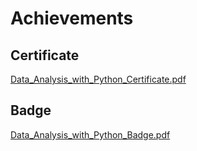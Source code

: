 

# Achievements
## Certificate
[Data_Analysis_with_Python_Certificate.pdf](https://prod-files-secure.s3.us-west-2.amazonaws.com/03e82b26-cccb-4906-bb56-adabcbdc0655/1aa3a050-2338-4a85-85d5-899bad17a31c/Data_Analysis_with_Python_Certificate.pdf?X-Amz-Algorithm=AWS4-HMAC-SHA256&X-Amz-Content-Sha256=UNSIGNED-PAYLOAD&X-Amz-Credential=ASIAZI2LB466U5235Z47%2F20250201%2Fus-west-2%2Fs3%2Faws4_request&X-Amz-Date=20250201T071317Z&X-Amz-Expires=3600&X-Amz-Security-Token=IQoJb3JpZ2luX2VjEMf%2F%2F%2F%2F%2F%2F%2F%2F%2F%2FwEaCXVzLXdlc3QtMiJGMEQCIAG5X24nUsOe6xFLPu33tdCgHZCI6p5iQmmJ3340WzFIAiAKYpZGbqv2sSsTEk74XrXVXuoj%2FAfU3dL3TYKPs2WuuyqIBAjP%2F%2F%2F%2F%2F%2F%2F%2F%2F%2F8BEAAaDDYzNzQyMzE4MzgwNSIMt5b5VbVWxJ3UuNVkKtwDZDCYEbPn3x%2FdBV4TvW2krnyrFY6zUewvqGXkN1HBegZksWDftADASB4o9uo9f0nnzXAjJImcE6LbxSW%2BUBW6BMYvfElUlj9zl0Gu4yIpRXw39eF0ACKFwcCh97pgZSDnfTLudOkgvNPvTAZQJ6G7PPV8582uC6gcSYRRA7Ckdl%2Bo7CRcYPOMmXdigrmcJJLddeAnMDqG159cP8bjvuk94vqkgnglMbXkvfolmcy0Dkbd3COIdM79b4GIZspvLnyIdwZQnUrrjGKREcjK5AbVSWKyOrBWAOXdutiVmzzoaCwHPF5de8QvvOg6n4wU%2Bp6F15FndIccCK75gxj0HeIUTmG7YtLE9c1Q2RwWKLjqJJd3f7eZW1l6Qa8v1iODdwz3K5QHoumfOwfbx2%2B1%2BiSYG1BmX%2BhGGXoExwFAUnA%2BetYYTAAGLnoEqUdN7h94i6EODguXeuOGRuH80nzPmjPK4Pux4XyPVteRRjY5IOj4vccR%2BQE%2F9wDvDu1XKbqp9sBDluoGHZo3cQxgv6g48vs1VTnNWNd2WB1ZCNLPxmX%2BG%2FS3t52XvAUeOBRJEtCZcn6HvpxdR1e%2ByU3Y%2F1Ii785x7TJj4PRv0SnUa5cp4LWJMNTx2xoBy0JFAfEJQ%2BIw4vn2vAY6pgF4QF%2BFBhkiCqX88je%2F3idghyhNvX1cJAUAJ5CqfiVsXXuuuQk2TDBj8odeNMRsknxsq957rd9NffzhvhORigQckjLTOSZ7zn95d6Lb48Eb273%2FodzNomNT5D8bdtcOQxnvooqGmkCLJEqtni%2BsefxVx1TU3rQAm%2FR0hrwo8c4GQbSG3MhH3eRsVbifUkAkrlf3zYZm6zcAcR84aFXGiWPCPF95rP5z&X-Amz-Signature=c3ae9744b39148a6a2094eeb1196e9a76e380d29f3f08fbfd3b6558f6ce08d70&X-Amz-SignedHeaders=host&x-id=GetObject)
## Badge
[Data_Analysis_with_Python_Badge.pdf](https://prod-files-secure.s3.us-west-2.amazonaws.com/03e82b26-cccb-4906-bb56-adabcbdc0655/4fa9bcf8-b584-40dd-8775-c0bfadf6a6f0/Data_Analysis_with_Python_Badge.pdf?X-Amz-Algorithm=AWS4-HMAC-SHA256&X-Amz-Content-Sha256=UNSIGNED-PAYLOAD&X-Amz-Credential=ASIAZI2LB466U5235Z47%2F20250201%2Fus-west-2%2Fs3%2Faws4_request&X-Amz-Date=20250201T071317Z&X-Amz-Expires=3600&X-Amz-Security-Token=IQoJb3JpZ2luX2VjEMf%2F%2F%2F%2F%2F%2F%2F%2F%2F%2FwEaCXVzLXdlc3QtMiJGMEQCIAG5X24nUsOe6xFLPu33tdCgHZCI6p5iQmmJ3340WzFIAiAKYpZGbqv2sSsTEk74XrXVXuoj%2FAfU3dL3TYKPs2WuuyqIBAjP%2F%2F%2F%2F%2F%2F%2F%2F%2F%2F8BEAAaDDYzNzQyMzE4MzgwNSIMt5b5VbVWxJ3UuNVkKtwDZDCYEbPn3x%2FdBV4TvW2krnyrFY6zUewvqGXkN1HBegZksWDftADASB4o9uo9f0nnzXAjJImcE6LbxSW%2BUBW6BMYvfElUlj9zl0Gu4yIpRXw39eF0ACKFwcCh97pgZSDnfTLudOkgvNPvTAZQJ6G7PPV8582uC6gcSYRRA7Ckdl%2Bo7CRcYPOMmXdigrmcJJLddeAnMDqG159cP8bjvuk94vqkgnglMbXkvfolmcy0Dkbd3COIdM79b4GIZspvLnyIdwZQnUrrjGKREcjK5AbVSWKyOrBWAOXdutiVmzzoaCwHPF5de8QvvOg6n4wU%2Bp6F15FndIccCK75gxj0HeIUTmG7YtLE9c1Q2RwWKLjqJJd3f7eZW1l6Qa8v1iODdwz3K5QHoumfOwfbx2%2B1%2BiSYG1BmX%2BhGGXoExwFAUnA%2BetYYTAAGLnoEqUdN7h94i6EODguXeuOGRuH80nzPmjPK4Pux4XyPVteRRjY5IOj4vccR%2BQE%2F9wDvDu1XKbqp9sBDluoGHZo3cQxgv6g48vs1VTnNWNd2WB1ZCNLPxmX%2BG%2FS3t52XvAUeOBRJEtCZcn6HvpxdR1e%2ByU3Y%2F1Ii785x7TJj4PRv0SnUa5cp4LWJMNTx2xoBy0JFAfEJQ%2BIw4vn2vAY6pgF4QF%2BFBhkiCqX88je%2F3idghyhNvX1cJAUAJ5CqfiVsXXuuuQk2TDBj8odeNMRsknxsq957rd9NffzhvhORigQckjLTOSZ7zn95d6Lb48Eb273%2FodzNomNT5D8bdtcOQxnvooqGmkCLJEqtni%2BsefxVx1TU3rQAm%2FR0hrwo8c4GQbSG3MhH3eRsVbifUkAkrlf3zYZm6zcAcR84aFXGiWPCPF95rP5z&X-Amz-Signature=43e43ead99136e45f2c1f282bc2ae30c6b417b4bc18b5ea8c9e0216752c94111&X-Amz-SignedHeaders=host&x-id=GetObject)

